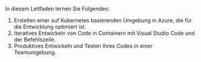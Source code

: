 In diesem Leitfaden lernen Sie Folgendes:

1. Erstellen einer auf Kubernetes basierenden Umgebung in Azure, die für die Entwicklung optimiert ist.
1. Iteratives Entwickeln von Code in Containern mit Visual Studio Code und der Befehlszeile.
1. Produktives Entwickeln und Testen Ihres Codes in einer Teamumgebung.
